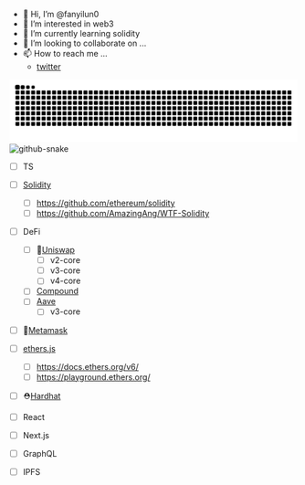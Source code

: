 - 👋 Hi, I’m @fanyilun0
- 👀 I’m interested in web3
- 🌱 I’m currently learning solidity
- 💞️ I’m looking to collaborate on ...
- 📫 How to reach me ...
  - [twitter](https://twitter.com/fanyilun0)

<picture>
  <source media="(prefers-color-scheme: dark)" 
          srcset="https://raw.githubusercontent.com/fanyilun0/fanyilun0/output/github-contribution-grid-snake-dark.svg">
  <source media="(prefers-color-scheme: light)" 
          srcset="https://raw.githubusercontent.com/fanyilun0/fanyilun0/output/github-contribution-grid-snake.svg">
  <img alt="github contribution grid snake animation" 
       src="https://raw.githubusercontent.com/fanyilun0/fanyilun0/output/github-contribution-grid-snake.svg">
</picture>

<picture>
  <source media="(prefers-color-scheme: dark)" srcset="github-snake-dark.svg" />
  <source media="(prefers-color-scheme: light)" srcset="github-snake.svg" />
  <img alt="github-snake" src="github-snake.svg" />
</picture>

- [ ] TS

- [ ] [Solidity](https://soliditylang.org/)

  - [ ] https://github.com/ethereum/solidity
  - [ ] https://github.com/AmazingAng/WTF-Solidity

- [ ] DeFi

  - [ ] 🦄[Uniswap](https://github.com/Uniswap)
    - [ ] v2-core
    - [ ] v3-core
    - [ ] v4-core
  - [ ] [Compound](https://github.com/compound-finance/compound-protocol)
  - [ ] [Aave](https://github.com/aave)
    - [ ] v3-core

- [ ] 🦊[Metamask](https://metamask.io/developer/#get-started)

- [ ] [ethers.js](https://github.com/ethers-io/ethers.js)

  - [ ] https://docs.ethers.org/v6/
  - [ ] https://playground.ethers.org/

- [ ] ⛑[Hardhat](https://github.com/NomicFoundation/hardhat)

- [ ] React

- [ ] Next.js

- [ ] GraphQL

- [ ] IPFS

<!---
fanyilun0/fanyilun0 is a ✨ special ✨ repository because its `README.md` (this file) appears on your GitHub profile.
You can click the Preview link to take a look at your changes.
--->
